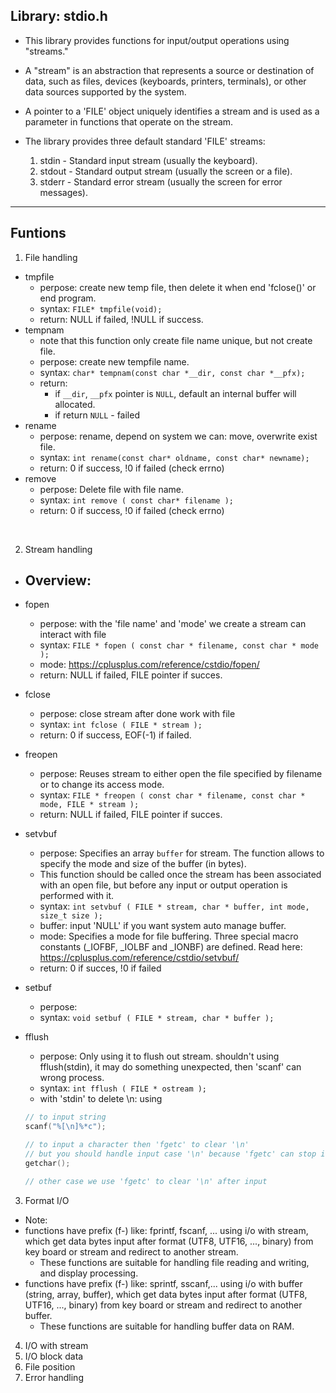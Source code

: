 ## Library: stdio.h
- This library provides functions for input/output operations using "streams."
- A "stream" is an abstraction that represents a source or destination of data, 
  such as files, devices (keyboards, printers, terminals), or other data sources supported by the system.

- A pointer to a 'FILE' object uniquely identifies a stream and is used as a parameter 
  in functions that operate on the stream.

- The library provides three default standard 'FILE' streams:
  1. stdin  - Standard input stream (usually the keyboard).
  2. stdout - Standard output stream (usually the screen or a file).
  3. stderr - Standard error stream (usually the screen for error messages).
<hr>

## Funtions
1. File handling  
- tmpfile  
    - perpose: create new temp file, then delete it when end 'fclose()' or end program.   
    - syntax: `FILE* tmpfile(void);`  
    - return: NULL if failed, !NULL if success.  
- tempnam
    - note that this function only create file name unique, but not create file.  
    - perpose: create new tempfile name. 
    - syntax: `char* tempnam(const char *__dir, const char *__pfx);`  
    - return: 
        - if `__dir`, `__pfx` pointer is `NULL`, default an internal buffer will allocated.  
        - if return `NULL` - failed  
- rename  
    - perpose: rename, depend on system we can: move, overwrite exist file.  
    - syntax: `int rename(const char* oldname, const char* newname);`  
    - return: 0 if success, !0 if failed (check errno)  
- remove  
    - perpose: Delete file with file name.  
    - syntax: `int remove ( const char* filename );`  
    - return: 0 if success, !0 if failed (check errno)  
<br>

2. Stream handling
- **Overview**:
  - 
- fopen  
  - perpose: with the 'file name' and 'mode' we create a stream can interact with file  
  - syntax: `FILE * fopen ( const char * filename, const char * mode );`  
  - mode: https://cplusplus.com/reference/cstdio/fopen/  
  - return: NULL if failed, FILE pointer if succes.  
- fclose  
  - perpose: close stream after done work with file  
  - syntax: `int fclose ( FILE * stream );`  
  - return: 0 if success, EOF(-1) if failed.  
- freopen  
  - perpose: Reuses stream to either open the file specified by filename or to change its access mode.  
  - syntax: `FILE * freopen ( const char * filename, const char * mode, FILE * stream );`  
  - return: NULL if failed, FILE pointer if succes.  
- setvbuf  
  - perpose: Specifies an array `buffer` for stream. The function allows to specify the mode and size of the buffer (in bytes).  
  - This function should be called once the stream has been associated with an open file, but before any input or output operation is performed with it.  
  - syntax: `int setvbuf ( FILE * stream, char * buffer, int mode, size_t size );`  
  - buffer: input 'NULL' if you want system auto manage buffer.
  - mode: Specifies a mode for file buffering. Three special macro constants (_IOFBF, _IOLBF and _IONBF) are defined. Read here: https://cplusplus.com/reference/cstdio/setvbuf/  
  - return: 0 if succes, !0 if failed

- setbuf
  - perpose: 
  - syntax: `void setbuf ( FILE * stream, char * buffer );`   


- fflush  
  - perpose: Only using it to flush out stream. shouldn't using fflush(stdin), it may do something unexpected, then 'scanf' can wrong process.  
  - syntax: `int fflush ( FILE * ostream );`
  - with 'stdin' to delete \n: using
  ``` Cpp
  // to input string
  scanf("%[\n]%*c");

  // to input a character then 'fgetc' to clear '\n'
  // but you should handle input case '\n' because 'fgetc' can stop if stdin empty, it will not return EOF
  getchar();

  // other case we use 'fgetc' to clear '\n' after input
  ```


3. Format I/O
-  Note:
  - functions have prefix (f-) like: fprintf, fscanf, ... using i/o with stream, which get data bytes input after format (UTF8, UTF16, ..., binary) from key board or stream and redirect to another stream.
    - These functions are suitable for handling file reading and writing, and display processing.
  - functions have prefix (f-) like: sprintf, sscanf,... using i/o with buffer (string, array, buffer), which get data bytes input after format (UTF8, UTF16, ..., binary) from key board or stream and redirect to another buffer.
    - These functions are suitable for handling buffer data on RAM.

4. I/O with stream
5. I/O block data
6. File position
7. Error handling
